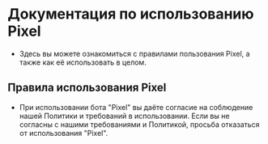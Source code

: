 # Документация по использованию Pixel
- Здесь вы можете ознакомиться с правилами пользования Pixel, а также как её использовать в целом.

## Правила использования Pixel
- При использовании бота "Pixel" вы даёте согласие на соблюдение нашей Политики и требований в использовании. Если вы не согласны с нашими требованиями и Политикой, просьба отказаться от использования "Pixel".

